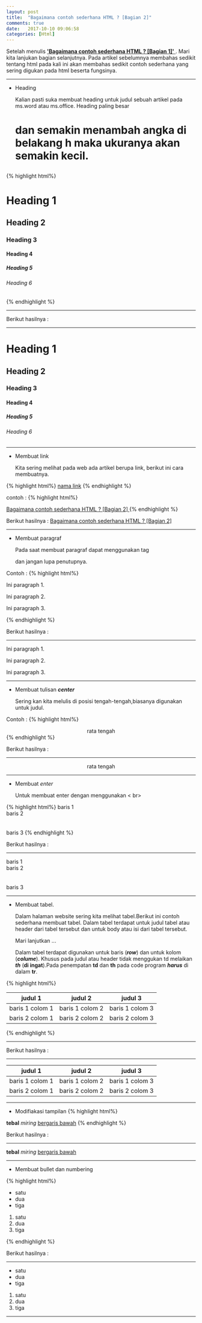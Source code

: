 ```yaml
---
layout: post
title:  "Bagaimana contoh sederhana HTML ? [Bagian 2]"
comments: true
date:   2017-10-10 09:06:58
categories: [Html]
---
```

Setelah menulis [**'Bagaimana contoh sederhana HTML ? [Bagian 1]'** ](https://kurtakon.com/html/2017/10/10/artikel-1/) . Mari kita lanjukan bagian selanjutnya. 
Pada artikel sebelumnya membahas sedikit tentang html pada kali ini akan membahas sedikit contoh sederhana yang sering digukan pada html beserta fungsinya.

---

- Heading

    Kalian pasti suka membuat heading untuk judul sebuah artikel pada ms.word atau ms.office. Heading paling besar <h1> dan semakin menambah angka di belakang **h** maka ukuranya akan semakin kecil.

{% highlight html%}
<h1>Heading 1</h1>
<h2>Heading 2</h2>
<h3>Heading 3</h3>
<h4>Heading 4</h4>
<h5>Heading 5</h5>
<h6>Heading 6</h6>
{% endhighlight %}

---
  Berikut hasilnya : 

---

<h1>Heading 1</h1>
<h2>Heading 2</h2>
<h3>Heading 3</h3>
<h4>Heading 4</h4>
<h5>Heading 5</h5>
<h6>Heading 6</h6>

---

- Membuat link

    Kita sering melihat pada web ada artikel berupa link, berikut ini cara membuatnya.

{% highlight html%}
<a href=" alamat_link"> nama link</a>
{% endhighlight %}

contoh : 
{% highlight html%}

<a href="https://kurtakon.com/html/2017/10/10/artikel-2/">Bagaimana contoh sederhana HTML ? [Bagian 2] </a>
{% endhighlight %}

  Berikut hasilnya : <a href="https://kurtakon.com/html/2017/10/10/artikel-2/">Bagaimana contoh sederhana HTML ? [Bagian 2] </a>

---

- Membuat paragraf

    Pada saat membuat paragraf dapat menggunakan tag <p>  dan jangan lupa penutupnya. 

Contoh :
{% highlight html%}
<p>Ini  paragraph 1.</p>
<p>Ini  paragraph 2.</p>
<p>Ini  paragraph 3.</p>
{% endhighlight %}

 Berikut hasilnya : 

---

<p>Ini  paragraph 1.</p>
<p>Ini  paragraph 2.</p>
<p>Ini  paragraph 3.</p>

---

- Membuat tulisan ***center***

    Sering kan kita melulis di posisi tengah-tengah,biasanya digunakan untuk judul.

Contoh :
{% highlight html%}
<center> rata tengah</center>
{% endhighlight %}

 Berikut hasilnya : 

--- 

<center> rata tengah</center>

---

- Membuat *enter*
    
    Untuk membuat enter dengan menggunakan < br>


{% highlight html%}
baris 1 <br> baris 2 <br> <br><br> baris 3
{% endhighlight %}

Berikut hasilnya : 

---

baris 1 <br> baris 2 <br> <br><br> baris 3

---

 - Membuat tabel.

     Dalam halaman website sering kita melihat tabel.Berikut ini contoh sederhana membuat tabel. Dalam tabel terdapat <thead> untuk judul tabel atau header dari tabel tersebut dan <tbody> untuk body atau isi dari tabel tersebut.
     
     Mari lanjutkan ...

     Dalam tabel terdapat <tr> digunakan untuk baris (***row***) dan <td> untuk kolom (***colume***). Khusus pada judul atau header tidak menggukan td melaikan ***th***  (**di ingat**).Pada penempatan **td** dan **th** pada code program  ***harus*** di dalam **tr**.
 
{% highlight html%}
<table>
<thead>
    <tr>
        <th>judul 1</th>
        <th>judul 2</th>
        <th>judul 3</th>
    </tr>
</thead>
<tbody>
    <tr>
        <td>baris 1 colom 1</td>
        <td>baris 1 colom 2</td>
        <td>baris 1 colom 3</td>
    </tr>
    <tr>
        <td>baris 2 colom 1</td>
        <td>baris 2 colom 2</td>
        <td>baris 2 colom 3</td>
    </tr>
</tbody>

</table>
{% endhighlight %}

---
 
 Berikut hasilnya : 

---
<table>
<thead>
    <tr>
        <th>judul 1</th>
        <th>judul 2</th>
        <th>judul 3</th>
    </tr>
</thead>
<tbody>
    <tr>
        <td>baris 1 colom 1</td>
        <td>baris 1 colom 2</td>
        <td>baris 1 colom 3</td>
    </tr>
    <tr>
        <td>baris 2 colom 1</td>
        <td>baris 2 colom 2</td>
        <td>baris 2 colom 3</td>
    </tr>
</tbody>

</table>

---

- Modifiakasi tampilan
{% highlight html%}

<b> tebal</b>
<i> miring</i>
<u> bergaris bawah</u>
{% endhighlight %}

Berikut hasilnya : 

---
<b> tebal</b>
<i> miring</i>
<u> bergaris bawah</u>

---

- Membuat bullet dan numbering

{% highlight html%}

<ul>
    <li> satu</li>
    <li> dua </li>
    <li> tiga </li>
</ul>

<ol>
<li>satu</li>
<li>dua</li>
<li>tiga</li>
</ol>
{% endhighlight %}

Berikut hasilnya : 

---

<ul>
    <li> satu</li>
    <li> dua </li>
    <li> tiga </li>
</ul>

<ol>
<li>satu</li>
<li>dua</li>
<li>tiga</li>
</ol>

---

